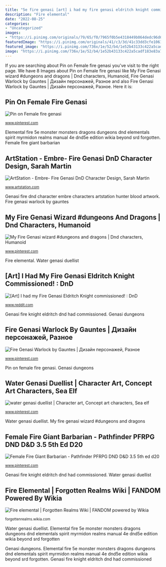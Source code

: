```yaml
---
title: "5e fire genasi [art] i had my fire genasi eldritch knight commissioned! : dnd"
description: "Fire elemental"
date: "2022-08-25"
categories:
- "Uncategorized"
images:
- "https://i.pinimg.com/originals/79/65/f0/7965f0b5e4318449b064dedc96d69ad4.png"
featuredImage: "https://i.pinimg.com/originals/41/c3/3d/41c33dd3cfe1061d2902aaa495876ea6.jpg"
featured_image: "https://i.pinimg.com/736x/1e/52/b4/1e52b43133c422a5cadf183e83a76c64.jpg"
image: "https://i.pinimg.com/736x/1e/52/b4/1e52b43133c422a5cadf183e83a76c64.jpg"
---
```


If you are searching about Pin on Female fire genasi you've visit to the right page. We have 8 Images about Pin on Female fire genasi like My Fire Genasi wizard #dungeons and dragons | Dnd characters, Humanoid, Fire Genasi Warlock by Gauntes | Дизайн персонажей, Разное and also Fire Genasi Warlock by Gauntes | Дизайн персонажей, Разное. Here it is:

## Pin On Female Fire Genasi

![Pin on Female fire genasi](https://i.pinimg.com/736x/ae/7e/35/ae7e358de6527be3ba7fa9827fb095d4.jpg "My fire genasi wizard #dungeons and dragons")

<small>www.pinterest.com</small>

Elemental fire 5e monster monsters dragons dungeons dnd elementals spirit myrmidon realms manual 4e dnd5e edition wikia beyond srd forgotten. Female fire giant barbarian

## ArtStation - Embre- Fire Genasi DnD Character Design, Sarah Martin

![ArtStation - Embre- Fire Genasi DnD Character Design, Sarah Martin](https://cdnb.artstation.com/p/assets/images/images/021/894/161/large/sarah-martin-embre-begin-smlr.jpg?1573341232 "Genasi duellist")

<small>www.artstation.com</small>

Genasi fire dnd character embre characters artstation hunter blood artwork. Fire genasi warlock by gauntes

## My Fire Genasi Wizard #dungeons And Dragons | Dnd Characters, Humanoid

![My Fire Genasi wizard #dungeons and dragons | Dnd characters, Humanoid](https://i.pinimg.com/736x/1e/52/b4/1e52b43133c422a5cadf183e83a76c64.jpg "Pin on female fire genasi")

<small>www.pinterest.com</small>

Fire elemental. Water genasi duellist

## [Art] I Had My Fire Genasi Eldritch Knight Commissioned! : DnD

![[Art] I had my Fire Genasi Eldritch Knight commissioned! : DnD](https://preview.redd.it/on09ej73zyv01.jpg?auto=webp&amp;s=2fe538ef05ed8806e3cad2e364b1736ae8a844a2 "Female fire giant barbarian")

<small>www.reddit.com</small>

Genasi fire knight eldritch dnd had commissioned. Genasi dungeons

## Fire Genasi Warlock By Gauntes | Дизайн персонажей, Разное

![Fire Genasi Warlock by Gauntes | Дизайн персонажей, Разное](https://i.pinimg.com/originals/41/c3/3d/41c33dd3cfe1061d2902aaa495876ea6.jpg "My fire genasi wizard #dungeons and dragons")

<small>www.pinterest.com</small>

Pin on female fire genasi. Genasi dungeons

## Water Genasi Duellist | Character Art, Concept Art Characters, Sea Elf

![water genasi duellist | Character art, Concept art characters, Sea elf](https://i.pinimg.com/736x/52/d1/7a/52d17a8288c5c0580abe3f343798d1de.jpg "Pin on female fire genasi")

<small>www.pinterest.com</small>

Water genasi duellist. My fire genasi wizard #dungeons and dragons

## Female Fire Giant Barbarian - Pathfinder PFRPG DND D&amp;D 3.5 5th Ed D20

![Female Fire Giant Barbarian - Pathfinder PFRPG DND D&amp;D 3.5 5th ed d20](https://i.pinimg.com/originals/79/65/f0/7965f0b5e4318449b064dedc96d69ad4.png "Genasi dungeons")

<small>www.pinterest.com</small>

Genasi fire knight eldritch dnd had commissioned. Water genasi duellist

## Fire Elemental | Forgotten Realms Wiki | FANDOM Powered By Wikia

![Fire elemental | Forgotten Realms Wiki | FANDOM powered by Wikia](http://vignette4.wikia.nocookie.net/forgottenrealms/images/b/b2/Fire_elemental-5e.jpg/revision/latest?cb=20161120224149 "Genasi fire dnd character embre characters artstation hunter blood artwork")

<small>forgottenrealms.wikia.com</small>

Water genasi duellist. Elemental fire 5e monster monsters dragons dungeons dnd elementals spirit myrmidon realms manual 4e dnd5e edition wikia beyond srd forgotten

Genasi dungeons. Elemental fire 5e monster monsters dragons dungeons dnd elementals spirit myrmidon realms manual 4e dnd5e edition wikia beyond srd forgotten. Genasi fire knight eldritch dnd had commissioned
